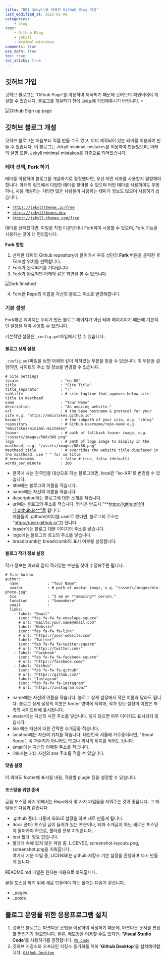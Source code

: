 ```yaml
---
title: "B01 Jekyll을 이용한 Github Blog 개설"
last_modified_at: 2022-01-04
categories:
    - blog
tags:
    - Github Blog
    - jekyll
    - minimal-mistakes
comments: true
use_math: true
toc: true
toc_sticky: true
---
```

## 깃허브 가입

깃허브 블로그는 'Github Page'를 이용하여 제작되기 때문에 깃허브의 회원이어야 개설할 수 있습니다. 블로그를 개설하기 전에 [``깃허브``](github.com)에 가입해주시기 바랍니다. =

![Github Sign up page](https://user-images.githubusercontent.com/79562050/148021474-37374c19-81f1-4942-aafe-58fda2ac7bd6.png)

## 깃허브 블로그 개설

깃허브 블로그는 처음부터 직접 만들 수도 있고, 이미 제작되어 있는 테마를 이용하여 만들 수 있습니다. 이 블로그는 Jekyll minimal-mistakes를 이용하여 만들었으며, 아래의 설명 또한, Jekyll minimal-mistakes를 기준으로 되어있습니다.

### 테마 선택, Fork 하기

테마를 이용하여 블로그를 개설하기로 결정했다면, 우선 어떤 테마를 사용할지 결정해야 합니다. 아래의 링크에서 다양한 테마를 찾아볼 수 있으며 어떤 테마를 사용하여도 무방하나, 처음 개설하는 거라면 많은 사람들이 사용하는 테마가 정보도 많으며 사용하기 쉽습니다.

- [``https://jekyllthemes.io/free``](https://jekyllthemes.io/free)
- [``https://jekyllthemes.dev``](https://jekyllthemes.dev)
- [``https://jekyll-themes.com/free``](https://jekyll-themes.com/free)

테마를 선택했다면, 파일을 직접 다운받거나 Fork하여 사용할 수 있으며, Fork 기능을 사용하는 것이 더 편리합니다. 

**Fork 방법**
1. 선택한 테마의 Github repository에 들어가서 우측 상단의 **Fork** 버튼을 클릭한 후 Fork할 위치를 선택합니다.
2. Fork가 완료되기를 기다립니다.
3. Fork가 완료되면 아래와 같은 화면을 볼 수 있습니다.

![fork finished](https://user-images.githubusercontent.com/79562050/148021774-e2882e42-9297-40f2-8f3d-52d1e1a820ad.png)

4. Fork한 Repo의 이름을 자신의 블로그 주소로 변경해줍니다.

### 기본 설정

Fork해온 페이지는 우리가 만든 블로그 페이지가 아닌 테마 페이지이기 떄문에 기본적인 설정을 해야 사용할 수 있습니다.

기본적인 설정은 ``_config.yml``파일에서 할 수 있습니다.

#### 블로그 상세 설정

``_config.yml``파일을 보면 아래와 같이 적혀있는 부분을 찾을 수 있습니다. 이 부분을 설정하면, 사이트의 주소 및 정보를 변경할 수 있습니다.

```
# Site Settings
locale                   : "en-US"
title                    : "Site Title"
title_separator          : "-"
subtitle                 : # site tagline that appears below site title in masthead
name                     : "Your Name"
description              : "An amazing website."
url                      : # the base hostname & protocol for your site e.g. "https://mmistakes.github.io"
baseurl                  : # the subpath of your site, e.g. "/blog"
repository               : # GitHub username/repo-name e.g. "mmistakes/minimal-mistakes"
teaser                   : # path of fallback teaser image, e.g. "/assets/images/500x300.png"
logo                     : # path of logo image to display in the masthead, e.g. "/assets/images/88x88.png"
masthead_title           : # overrides the website title displayed in the masthead, use " " for no title
# breadcrumbs            : false # true, false (default)
words_per_minute         : 200
```

- 한국에 사는 한국인을 대상으로 하는 블로그라면, local은 "ko-KR"로 변경할 수 있습니다.
- title에는 블로그의 이름을 적습니다.
- name에는 자신의 이름을 적습니다.
- description에는 블로그에 대한 소개를 적습니다.
- url에는 블로그의 주소를 적습니다. 형식은 반드시 "**https://github아이디.github.io**"로 합니다.\
예를들어, github아이디를 user로 했다면, 블로그의 주소는 "https://user.github.io"가 됩니다.
- teaser에는 블로그 대문 이미지의 주소를 넣습니다.
- logo에는 블로그의 로고의 주소를 넣습니다.
- breadcrumb는 breadcrumb의 표시 여부를 설정합니다.

#### 블로그 작가 정보 설정

작가 정보는 아래와 같이 적혀있는 부분을 찾아 수정해주면 됩니다.

```
# Site Author
author:
  name             : "Your Name"
  avatar           : # path of avatar image, e.g. "/assets/images/bio-photo.jpg"
  bio              : "I am an **amazing** person."
  location         : "Somewhere"
  email            :
  links:
    - label: "Email"
      icon: "fas fa-fw fa-envelope-square"
      # url: "mailto:your.name@email.com"
    - label: "Website"
      icon: "fas fa-fw fa-link"
      # url: "https://your-website.com"
    - label: "Twitter"
      icon: "fab fa-fw fa-twitter-square"
      # url: "https://twitter.com/"
    - label: "Facebook"
      icon: "fab fa-fw fa-facebook-square"
      # url: "https://facebook.com/"
    - label: "GitHub"
      icon: "fab fa-fw fa-github"
      # url: "https://github.com/"
    - label: "Instagram"
      icon: "fab fa-fw fa-instagram"
      # url: "https://instagram.com/"
```

- name에는 자신의 이름을 적습니다. 블로그 상세 설정에서 적은 이름과 달라도 됩니다. 블로그 상세 설정의 이름은 footer 영역에 적히며, 작가 정보 설정의 이름은 좌측의 사이드바에 표시됩니다.
- avatar에는 자신의 사진 주소를 넣습니다. 넣지 않으면 아무 이미지도 표시되지 않습니다.
- bio 에는 자신에 대한 간략한 소개글을 적습니다.
- location에는 자신의 위치를 적습니다. 대한민국 서울에 거주중이라면, "Seoul Korea". 꼭 거주지가 아니라도 학교나 회사의 위치를 적어도 됩니다.
- email에는 자신의 이메일 주소를 적습니다.
- link에는 기타 자신의 sns 주소를 적을 수 있습니다.

#### 맞춤 설정

이 외에도 footer에 표시될 내용, 적용할 plugin 등을 설정할 수 있습니다.

#### 포스팅을 위한 준비

글을 포스팅 하기 위해서는 Repo에서 몇 가지 파일들을 지워주는 것이 좋습니다. 그 파일들은 다음과 같습니다.

- .github 폴더: 나중에 ISSUE 설정을 하며 새로 만들게 됩니다.
- docs 폴더: 포스팅 글이 들어가 있는 부분이나, 테마 소개글이 아닌 새로운 포스팅이 들어가야 하므로, 폴더를 전부 지워줍니다.
- test 폴더: 필요 없습니다.
- 폴더에 속해 있지 않은 파일 중, LICENSE, screenshot-layouts.png, screenshot.png을 지워줍니다.\
여기서 지운 파일 중, LICENSE는 github 저장소 기본 설정을 진행하며 다시 만들게 됩니다.

README.md 파일은 원하는 내용으로 바꿔줍니다.

글을 포스팅 하기 위해 새로 만들어야 하는 폴더는 다음과 같습니다.

- _pages
- _posts

## 블로그 운영을 위한 응용프로그램 설치

1. 깃허브 블로그는 마크다운 문법을 이용하여 작성하기 때문에, 마크다운 문서를 편집할 편집기가 필요합니다. 물론, 메모장을 이용할 수도 있지만, '**Visual Studio Code**'를 사용하기를 권장합니다. [``VS Code``](https://code.visualstudio.com/)
2. 깃허브 저장소와 오프라인 저장소 동기화를 위해 '**Github Desktop**'을 설치해야합니다. [``Github Desktop``](https://desktop.github.com/)
